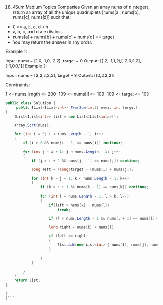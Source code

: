 18. 4Sum
Medium
Topics
Companies
Given an array nums of n integers, return an array of all the unique quadruplets [nums[a], nums[b], nums[c], nums[d]] such that:

- 0 <= a, b, c, d < n
- a, b, c, and d are distinct.
- nums[a] + nums[b] + nums[c] + nums[d] == target
- You may return the answer in any order.

 

Example 1:

Input: nums = [1,0,-1,0,-2,2], target = 0
Output: [[-2,-1,1,2],[-2,0,0,2],[-1,0,0,1]]
Example 2:

Input: nums = [2,2,2,2,2], target = 8
Output: [[2,2,2,2]]
 

Constraints:

1 <= nums.length <= 200
-109 <= nums[i] <= 109
-109 <= target <= 109


```cs
public class Solution {
     public IList<IList<int>> FourSum(int[] nums, int target)
{
    IList<IList<int>> list = new List<IList<int>>();

    Array.Sort(nums);

    for (int i = 0; i < nums.Length - 1; i++)
    {
        if (i > 0 && nums[i - 1] == nums[i]) continue;

        for (int j = i + 1; j < nums.Length - 1; j++)
        {
            if (j > i + 1 && nums[j - 1] == nums[j]) continue;

            long left = (long)target - (nums[i] + nums[j]);

            for (int k = j + 1; k < nums.Length - 1; k++)
            {                    
                if (k > j + 1 && nums[k - 1] == nums[k]) continue;
                                   
                for (int l = nums.Length - 1; l > k; l--)
                {
                    if(left > nums[k] + nums[l])
                        break;

                    if (l < nums.Length - 1 && nums[l + 1] == nums[l]) continue;

                    long right = nums[k] + nums[l];

                    if (left == right)
                    {
                        list.Add(new List<int> { nums[i], nums[j], nums[k], nums[l] }); 
                    }

                }
            }

        }
    }
    return list;
}

}
}```
